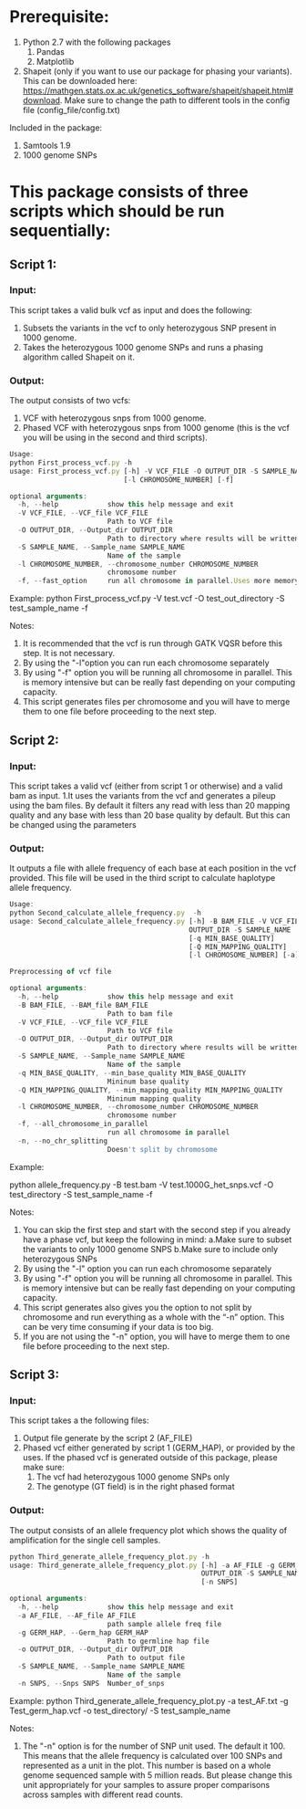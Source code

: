 # **Prerequisite:**
1. Python 2.7 with the following packages
	1. Pandas
	1. Matplotlib
1. Shapeit (only if you want to use our package for phasing your variants). This can be downloaded here: https://mathgen.stats.ox.ac.uk/genetics_software/shapeit/shapeit.html#download. Make sure to change the path to different tools in the config file (config_file/config.txt)

Included in the package:
1. Samtools 1.9
1. 1000 genome SNPs 

# **This package consists of three scripts which should be run sequentially:**

## **Script 1:**
### Input:
This script takes a valid bulk vcf as input and does the following:
1. Subsets the variants in the vcf to only heterozygous SNP present in 1000 genome.
1. Takes the heterozygous 1000 genome SNPs and runs a phasing algorithm called Shapeit on it.

### Output:
The output consists of two vcfs:
1. VCF with heterozygous snps from 1000 genome.
1. Phased VCF with heterozygous snps from 1000 genome (this is the vcf you will be using in the second and third scripts).
```javascript
Usage:
python First_process_vcf.py -h
usage: First_process_vcf.py [-h] -V VCF_FILE -O OUTPUT_DIR -S SAMPLE_NAME
                            [-l CHROMOSOME_NUMBER] [-f]

optional arguments:
  -h, --help            show this help message and exit
  -V VCF_FILE, --VCF_file VCF_FILE
                        Path to VCF file
  -O OUTPUT_DIR, --Output_dir OUTPUT_DIR
                        Path to directory where results will be written
  -S SAMPLE_NAME, --Sample_name SAMPLE_NAME
                        Name of the sample
  -l CHROMOSOME_NUMBER, --chromosome_number CHROMOSOME_NUMBER
                        chromosome number
  -f, --fast_option     run all chromosome in parallel.Uses more memory
```
Example:
python First_process_vcf.py -V test.vcf -O test_out_directory -S test_sample_name -f

Notes:
1. It is recommended that the vcf is run through GATK VQSR before this step. It is not necessary.
1. By using the "-l"option you can run each chromosome separately
1. By using "-f" option you will be running all chromosome in parallel. This is memory intensive but can be really fast depending on your computing capacity.
1. This script generates files per chromosome and you will have to merge them to one file before proceeding to the next step.

## **Script 2:**
### Input: 
This script takes a valid vcf (either from script 1 or otherwise) and a valid bam as input.
1.It uses the variants from the vcf and generates a pileup using the bam files. By default it filters any read with less than 20 mapping quality and any base with less than 20 base quality by default. But this can be changed using the parameters

### Output: 
It outputs a file with allele frequency of each base at each position in the vcf provided. This file will be used in the third script to calculate haplotype allele frequency.
```javascript
Usage:
python Second_calculate_allele_frequency.py  -h
usage: Second_calculate_allele_frequency.py [-h] -B BAM_FILE -V VCF_FILE -O
                                            OUTPUT_DIR -S SAMPLE_NAME
                                            [-q MIN_BASE_QUALITY]
                                            [-Q MIN_MAPPING_QUALITY]
                                            [-l CHROMOSOME_NUMBER] [-a] [-n]

Preprocessing of vcf file

optional arguments:
  -h, --help            show this help message and exit
  -B BAM_FILE, --BAM_file BAM_FILE
                        Path to bam file
  -V VCF_FILE, --VCF_file VCF_FILE
                        Path to VCF file
  -O OUTPUT_DIR, --Output_dir OUTPUT_DIR
                        Path to directory where results will be written
  -S SAMPLE_NAME, --Sample_name SAMPLE_NAME
                        Name of the sample
  -q MIN_BASE_QUALITY, --min_base_quality MIN_BASE_QUALITY
                        Mininum base quality
  -Q MIN_MAPPING_QUALITY, --min_mapping_quality MIN_MAPPING_QUALITY
                        Mininum mapping quality
  -l CHROMOSOME_NUMBER, --chromosome_number CHROMOSOME_NUMBER
                        chromosome number
  -f, --all_chromosome_in_parallel
                        run all chromosome in parallel
  -n, --no_chr_splitting
                        Doesn't split by chromosome
```
Example:

python allele_frequency.py -B test.bam -V test.1000G_het_snps.vcf -O test_directory -S test_sample_name -f

Notes:
1. You can skip the first step and start with the second step if you already have a phase vcf, but keep the following in mind:
	a.Make sure to subset the variants to only 1000 genome SNPS
	b.Make sure to include only heterozygous SNPs
1. By using the "-l"  option you can run each chromosome separately
1. By using "-f" option you will be running all chromosome in parallel. This is memory intensive but can be really fast depending on your computing capacity.
1. This script generates also gives you the option to not split by chromosome and run everything as a whole with the “-n” option. This can be very time consuming if your data is too big.
1. If you are not using the "-n" option, you will have to merge them to one file before proceeding to the next step.

## **Script 3:**
### Input: 
This script takes a the following files:
1. Output file generate by the script 2 (AF_FILE)
1. Phased vcf either generated by script 1 (GERM_HAP), or provided by the uses. If the phased vcf is generated outside of this package, please make sure:
	1. The vcf had heterozygous 1000 genome SNPs only
	1. The genotype (GT field) is in the right phased format

### Output: 
The output consists of an allele frequency plot which shows the quality of amplification for the single cell samples.

```javascript
python Third_generate_allele_frequency_plot.py -h
usage: Third_generate_allele_frequency_plot.py [-h] -a AF_FILE -g GERM_HAP -o
                                               OUTPUT_DIR -S SAMPLE_NAME
                                               [-n SNPS]

optional arguments:
  -h, --help            show this help message and exit
  -a AF_FILE, --AF_file AF_FILE
                        path sample allele freq file
  -g GERM_HAP, --Germ_hap GERM_HAP
                        Path to germline hap file
  -o OUTPUT_DIR, --Output_dir OUTPUT_DIR
                        Path to output file
  -S SAMPLE_NAME, --Sample_name SAMPLE_NAME
                        Name of the sample
  -n SNPS, --Snps SNPS  Number_of_snps
```
Example:
python Third_generate_allele_frequency_plot.py -a test_AF.txt -g Test_germ_hap.vcf -o test_directory/ -S test_sample_name

Notes:
1. The "-n" option is for the number of SNP unit used. The default it 100. This means that the allele frequency is calculated over 100 SNPs and represented as a unit in the plot. This number is based on a whole genome sequenced sample with 5 million reads. But please change this unit appropriately for your samples to assure proper comparisons across samples with different read counts.

